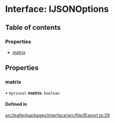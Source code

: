# Interface: IJSONOptions

## Table of contents

### Properties

- [matrix](IJSONOptions.md#matrix)

## Properties

### matrix

• `Optional` **matrix**: `boolean`

#### Defined in

[src/leafer/packages/interface/src/file/IExport.ts:29](https://github.com/leaferjs/leafer/blob/e3d29379fa30ec6414b4ee45872fc9fd9c3f2178/packages/interface/src/file/IExport.ts#L29)
